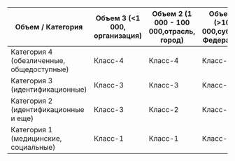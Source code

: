 | Объем / Категория |	Объем 3 (<1 000, организация) |	Объем 2 (1 000 - 100 000,отрасль, город) |	Объем 1 (>100 000,субъект Федерации) |
| --- | --- | --- | --- |
| Категория 4 (обезличенные, общедоступные) |   Класс-4 | Класс-4 | Класс-4 |
| Категория 3 (идентификационные)           |   Класс-3 | Класс-3 | Класс-2 |
| Категория 2 (идентификационные и еще)     |   Класс-3 | Класс-2 | Класс-1 |
| Категория 1 (медицинские, социальные)     |   Класс-1 | Класс-1 | Класс-1 |